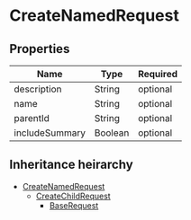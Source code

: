 

# CreateNamedRequest

## Properties

Name | Type | Required
-------- | -------- | --------
description | String | optional
name | String | optional
parentId | String | optional
includeSummary | Boolean | optional




## Inheritance heirarchy


* [CreateNamedRequest](CreateNamedRequest.md)
    * [CreateChildRequest](CreateChildRequest.md)
        * [BaseRequest](BaseRequest.md)
